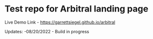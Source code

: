 # Test repo for Arbitral landing page

Live Demo Link - https://garrettsiegel.github.io/arbitral

Updates:
-08/20/2022 - Build in progress
